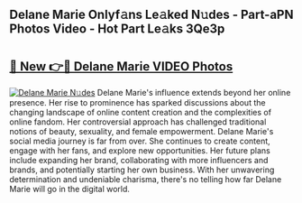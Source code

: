 ## Delane Marie Onlyf𝚊ns Le𝚊ked N𝚞des - Part-aPN Photos Video - Hot Part Le𝚊ks 3Qe3p

# <h2><a href="http://ab65108.deff.icu/?id=Delane+Marie">🔗 New 👉🔴 Delane Marie VIDEO Photos</a></h2>

[![Delane Marie N𝚞des](https://i.imgur.com/rIISA9y.gif)](http://ab65108.deff.icu/?id=Delane+Marie)
Delane Marie's influence extends beyond her online presence. Her rise to prominence has sparked discussions about the changing landscape of online content creation and the complexities of online fandom. Her controversial approach has challenged traditional notions of beauty, sexuality, and female empowerment. Delane Marie's social media journey is far from over. She continues to create content, engage with her fans, and explore new opportunities. Her future plans include expanding her brand, collaborating with more influencers and brands, and potentially starting her own business. With her unwavering determination and undeniable charisma, there's no telling how far Delane Marie will go in the digital world.

